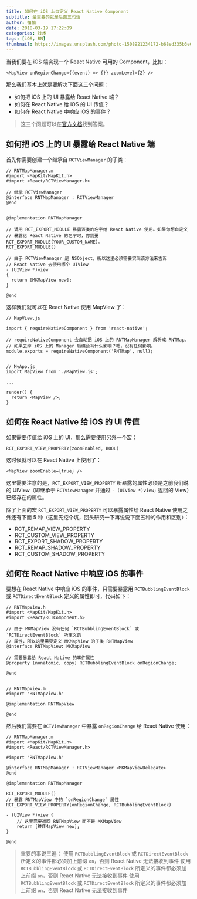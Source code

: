 ```yaml
---
title: 如何在 iOS 上自定义 React Native Component
subtitle: 最重要的就是后面三句话
author: 帕帕
date: 2018-03-19 17:22:09
categories: 技术
tags: [iOS, RN]
thumbnail: https://images.unsplash.com/photo-1508921234172-b68ed335b3e6?ixlib=rb-0.3.5&ixid=eyJhcHBfaWQiOjEyMDd9&s=92e40b3819e4c173debf1500f27c9b60&auto=format&fit=crop&w=160&q=60
---
```


当我们要在 iOS 端实现一个 React Native 可用的 Component，比如：

```ReactNative
<MapView onRegionChange={(event) => {}} zoomLevel={2} />
```

那么我们基本上就是要解决下面这三个问题：

* 如何把 iOS 上的 UI 暴露给 React Native 端？
* 如何在 React Native 给 iOS 的 UI 传值？
* 如何在 React Native 中响应 iOS 的事件？

> 这三个问题可以在[官方文档](https://facebook.github.io/react-native/docs/native-components-ios.html)找到答案。
    
## 如何把 iOS 上的 UI 暴露给 React Native 端

首先你需要创建一个继承自 `RCTViewManager` 的子类：

```iOS
// RNTMapManager.m
#import <MapKit/MapKit.h>
#import <React/RCTViewManager.h>

// 继承 RCTViewManager
@interface RNTMapManager : RCTViewManager
@end


@implementation RNTMapManager

// 调用 RCT_EXPORT_MODULE 暴露该类的名字给 React Native 使用。如果你想自定义
// 暴露给 React Native 的名字时，你需要 RCT_EXPORT_MODULE(YOUR_CUSTOM_NAME)。
RCT_EXPORT_MODULE()

// 由于 RCTViewManager 是 NSObject，所以这里必须需要实现该方法来告诉
// React Native 去使用哪个 UIView
- (UIView *)view
{
  return [MKMapView new];
}

@end
```

这样我们就可以在 React Native 使用 MapView 了：

```ReactNative
// MapView.js

import { requireNativeComponent } from 'react-native';

// requireNativeComponent 会自动把 iOS 上的 RNTMapManager 解析成 RNTMap。
// 如果去掉 iOS 上的 Manager 后缀会有什么影响？嗯，没有任何影响。
module.exports = requireNativeComponent('RNTMap', null);


// MyApp.js
import MapView from './MapView.js';

...

render() {
  return <MapView />;
}
```

## 如何在 React Native 给 iOS 的 UI 传值

如果需要传值给 iOS 上的 UI，那么需要使用另外一个宏：

```iOS
RCT_EXPORT_VIEW_PROPERTY(zoomEnabled, BOOL)
```

这时候就可以在 React Native 上使用了：

```ReactNative
<MapView zoomEnable={true} />
```

这里需要注意的是，`RCT_EXPORT_VIEW_PROPERTY` 所暴露的属性必须是之前我们说的 UIView（即继承于 `RCTViewManager` 并通过 `- (UIView *)view;` 返回的 View）已经存在的属性。

除了上面的宏 `RCT_EXPORT_VIEW_PROPERTY` 可以暴露属性给 React Native 使用之外还有下面 5 种（这里先挖个坑，回头研究一下再说说下面五种的作用和区别）：

* RCT_REMAP_VIEW_PROPERTY
* RCT_CUSTOM_VIEW_PROPERTY
* RCT_EXPORT_SHADOW_PROPERTY
* RCT_REMAP_SHADOW_PROPERTY
* RCT_CUSTOM_SHADOW_PROPERTY

## 如何在 React Native 中响应 iOS 的事件

要想在 React Native 中响应 iOS 的事件，只需要暴露用 `RCTBubblingEventBlock` 或 `RCTDirectEventBlock` 定义的属性即可，代码如下：

```iOS
// RNTMapView.h
#import <MapKit/MapKit.h>
#import <React/RCTComponent.h>

// 由于 MKMapView 没有任何 `RCTBubblingEventBlock` 或 `RCTDirectEventBlock` 所定义的
// 属性，所以这里需要定义 MKMapView 的子类 RNTMapView
@interface RNTMapView: MKMapView

// 需要暴露给 React Native 的事件属性
@property (nonatomic, copy) RCTBubblingEventBlock onRegionChange;

@end


// RNTMapView.m
#import "RNTMapView.h"

@implementation RNTMapView

@end
```

然后我们需要在 `RCTViewManager` 中暴露 `onRegionChange` 给 React Native 使用：

```iOS
// RNTMapManager.m
#import <MapKit/MapKit.h>
#import <React/RCTViewManager.h>

#import "RNTMapView.h"

@interface RNTMapManager : RCTViewManager <MKMapViewDelegate>
@end

@implementation RNTMapManager

RCT_EXPORT_MODULE()
// 暴露 RNTMapView 中的 `onRegionChange` 属性
RCT_EXPORT_VIEW_PROPERTY(onRegionChange, RCTBubblingEventBlock)

- (UIView *)view {
    // 这里需要返回 RNTMapView 而不是 MKMapView
    return [RNTMapView new];
}

@end
```

> 重要的事说三遍：
> 使用 `RCTBubblingEventBlock` 或 `RCTDirectEventBlock` 所定义的事件都必须加上前缀 `on`，否则 React Native 无法接收到事件
> 使用 `RCTBubblingEventBlock` 或 `RCTDirectEventBlock` 所定义的事件都必须加上前缀 `on`，否则 React Native 无法接收到事件
> 使用 `RCTBubblingEventBlock` 或 `RCTDirectEventBlock` 所定义的事件都必须加上前缀 `on`，否则 React Native 无法接收到事件


